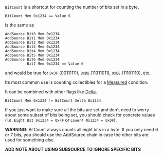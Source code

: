`BitCount` is a shortcut for counting the number of bits set in a byte.

```
BitCount Mem 0x1234 == Value 6
```
is the same as
```
AddSource Bit0 Mem 0x1234
AddSource Bit1 Mem 0x1234
AddSource Bit2 Mem 0x1234
AddSource Bit3 Mem 0x1234
AddSource Bit4 Mem 0x1234
AddSource Bit5 Mem 0x1234
AddSource Bit6 Mem 0x1234
          Bit7 Mem 0x1234 == Value 6
```
and would be true for `0x3F` (00111111), `0xDB` (11011011), `0xEE` (11101110), etc.

Its most common use is counting collectibles for a [Measured](/development/measured/) condition.

It can be combined with other flags like [Delta](/development/delta-values/).
```
BitCount Mem 0x1234 != BitCount Delta 0x1234
```

If you just want to make sure all the bits are set and don't need to worry about some subset of bits being set, you should check for concrete values (i.e. `Eight Bit 0x1234 = 0xFF` or `Lower4 0x1234 = 0x0F`).

**WARNING**: BitCount always counts all eight bits in a byte. If you only need 6 or 7 bits, you should use the AddSource chain in case the other bits are used for something else.

**ADD NOTE ABOUT USING SUBSOURCE TO IGNORE SPECIFIC BITS**